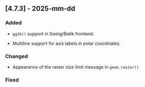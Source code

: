 ## [4.7.3] - 2025-mm-dd

### Added

- `ggtb()` support in Swing/Batik frontend.                

- Multiline support for axis labels in polar coordinates.

### Changed

- Appearance of the raster size limit message in `geom_raster()`.

### Fixed
